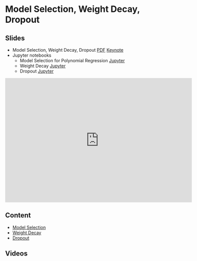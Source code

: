 # Model Selection, Weight Decay, Dropout

## Slides

- Model Selection, Weight Decay, Dropout [PDF](../slides/2_12/7-Capacity.pdf) [Keynote](../slides/2_12/7-Capacity.key)
- Jupyter notebooks
  - Model Selection for Polynomial Regression [Jupyter](../slides/2_12/underfit-overfit.ipynb)
  - Weight Decay [Jupyter](../slides/2_12/weight-decay.ipynb)
  - Dropout [Jupyter](../slides/2_12/dropout.ipynb)


<center><iframe src="http://docs.google.com/gview?url=http://courses.d2l.ai/berkeley-stat-157/slides/2_12/7-Capacity.pdf&embedded=true"
    style="width:600px; height:400px;" frameborder="0"></iframe></center>

## Content

* [Model Selection](http://d2l.ai/chapter_deep-learning-basics/underfit-overfit.html)
* [Weight Decay](http://d2l.ai/chapter_deep-learning-basics/weight-decay.html)
* [Dropout](http://d2l.ai/chapter_deep-learning-basics/dropout.html)

## Videos
